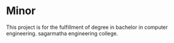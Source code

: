 # Minor
This project is for the fulfillment of degree in bachelor in computer engineering.
sagarmatha engineering college.
